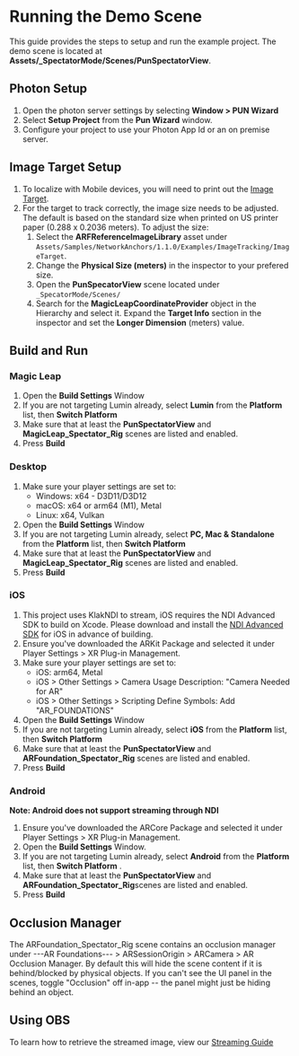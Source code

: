
# Running the Demo Scene

This guide provides the steps to setup and run the example project. The demo scene is located at **Assets/_SpectatorMode/Scenes/PunSpectatorView**.

## Photon Setup

1. Open the photon server settings by selecting **Window > PUN Wizard**
2. Select **Setup Project** from the **Pun Wizard** window.
3. Configure your project to use your Photon App Id or an on premise server.

## Image Target Setup

1. To localize with Mobile devices, you will need to print out the [Image Target](./submarine.png). 
2. For the target to track correctly, the image size needs to be adjusted. The default is based on the standard size when printed on US printer paper (0.288 x 0.2036 meters). To adjust the size:
    1. Select the **ARFReferenceImageLibrary** asset under `Assets/Samples/NetworkAnchors/1.1.0/Examples/ImageTracking/ImageTarget`.
    1. Change the **Physical Size (meters)** in the inspector to your prefered size.
    1. Open the **PunSpecatorView** scene located under `_SpecatorMode/Scenes/`
    1. Search for the **MagicLeapCoordinateProvider** object in the Hierarchy and select it. Expand the **Target Info** section in the inspector and set the **Longer Dimension** (meters) value.

## Build and Run

### Magic Leap
1. Open the **Build Settings** Window
2. If you are not targeting Lumin already, select **Lumin** from the **Platform** list, then **Switch Platform** 
2. Make sure that at least the **PunSpectatorView** and **MagicLeap_Spectator_Rig** scenes are listed and enabled. 
3. Press **Build**

### Desktop
1. Make sure your player settings are set to: 
    * Windows: x64 - D3D11/D3D12
    * macOS: x64 or arm64 (M1), Metal
    * Linux: x64, Vulkan
1. Open the **Build Settings** Window
2. If you are not targeting Lumin already, select **PC, Mac & Standalone** from the **Platform** list, then **Switch Platform** 
2. Make sure that at least the **PunSpectatorView** and **MagicLeap_Spectator_Rig** scenes are listed and enabled. 
3. Press **Build**

### iOS
1. This project uses KlakNDI to stream, iOS requires the  NDI Advanced SDK to build on Xcode. Please download and install the [NDI Advanced SDK](https://www.ndi.tv/sdk/#download) for iOS in advance of building.
2. Ensure you've downloaded the ARKit Package and selected it under Player Settings > XR Plug-in Management.
3. Make sure your player settings are set to: 
    * iOS: arm64, Metal
    * iOS > Other Settings > Camera Usage Description: "Camera Needed for AR"
    * iOS > Other Settings > Scripting Define Symbols: Add "AR_FOUNDATIONS"
4. Open the **Build Settings** Window
5. If you are not targeting Lumin already, select **iOS** from the **Platform** list, then **Switch Platform** 
6. Make sure that at least the **PunSpectatorView** and **ARFoundation_Spectator_Rig** scenes are listed and enabled. 
7. Press **Build**

### Android
**Note: Android does not support streaming through NDI**
1. Ensure you've downloaded the ARCore Package and selected it under Player Settings > XR Plug-in Management.
2. Open the **Build Settings** Window.
3. If you are not targeting Lumin already, select **Android** from the **Platform** list, then **Switch Platform** .
4. Make sure that at least the **PunSpectatorView** and **ARFoundation_Spectator_Rig**scenes are listed and enabled. 
5. Press **Build**


## Occlusion Manager

The ARFoundation_Spectator_Rig scene contains an occlusion manager under ---AR Foundations--- > ARSessionOrigin > ARCamera > AR Occlusion Manager. By default this will hide the scene content if it is behind/blocked by physical objects. If you can't see the UI panel in the scenes, toggle "Occlusion" off in-app -- the panel might just be hiding behind an object.

## Using OBS
To learn how to retrieve the streamed image, view our [Streaming Guide](./StreamingGuide.md)
